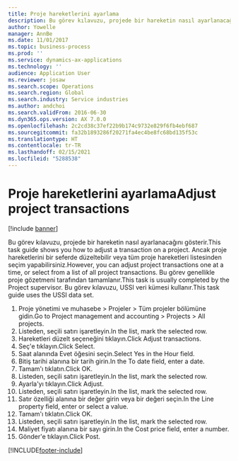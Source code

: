 ```yaml
---
title: Proje hareketlerini ayarlama
description: Bu görev kılavuzu, projede bir hareketin nasıl ayarlanacağını gösterir.
author: Yowelle
manager: AnnBe
ms.date: 11/01/2017
ms.topic: business-process
ms.prod: ''
ms.service: dynamics-ax-applications
ms.technology: ''
audience: Application User
ms.reviewer: josaw
ms.search.scope: Operations
ms.search.region: Global
ms.search.industry: Service industries
ms.author: andchoi
ms.search.validFrom: 2016-06-30
ms.dyn365.ops.version: AX 7.0.0
ms.openlocfilehash: 2c2cd38c37ef22b9b174c9732e829f6fb4ebf687
ms.sourcegitcommit: fa32b1893286f20271fa4ec4be8fc68bd135f53c
ms.translationtype: HT
ms.contentlocale: tr-TR
ms.lasthandoff: 02/15/2021
ms.locfileid: "5288538"
---
```

# <a name="adjust-project-transactions"></a><span data-ttu-id="b9099-103">Proje hareketlerini ayarlama</span><span class="sxs-lookup"><span data-stu-id="b9099-103">Adjust project transactions</span></span>

[!include [banner](../../includes/banner.md)]

<span data-ttu-id="b9099-104">Bu görev kılavuzu, projede bir hareketin nasıl ayarlanacağını gösterir.</span><span class="sxs-lookup"><span data-stu-id="b9099-104">This task guide shows you how to adjust a transaction on a project.</span></span> <span data-ttu-id="b9099-105">Ancak proje hareketlerini bir seferde düzeltebilir veya tüm proje hareketleri listesinden seçim yapabilirsiniz.</span><span class="sxs-lookup"><span data-stu-id="b9099-105">However, you can adjust project transactions one at a time, or select from a list of all project transactions.</span></span> <span data-ttu-id="b9099-106">Bu görev genellikle proje gözetmeni tarafından tamamlanır.</span><span class="sxs-lookup"><span data-stu-id="b9099-106">This task is usually completed by the Project supervisor.</span></span> <span data-ttu-id="b9099-107">Bu görev kılavuzu, USSI veri kümesi kullanır.</span><span class="sxs-lookup"><span data-stu-id="b9099-107">This task guide uses the USSI data set.</span></span>

1. <span data-ttu-id="b9099-108">Proje yönetimi ve muhasebe > Projeler > Tüm projeler bölümüne gidin.</span><span class="sxs-lookup"><span data-stu-id="b9099-108">Go to Project management and accounting > Projects > All projects.</span></span> 
2. <span data-ttu-id="b9099-109">Listeden, seçili satırı işaretleyin.</span><span class="sxs-lookup"><span data-stu-id="b9099-109">In the list, mark the selected row.</span></span> 
3. <span data-ttu-id="b9099-110">Hareketleri düzelt seçeneğini tıklayın.</span><span class="sxs-lookup"><span data-stu-id="b9099-110">Click Adjust transactions.</span></span> 
4. <span data-ttu-id="b9099-111">Seç'e tıklayın.</span><span class="sxs-lookup"><span data-stu-id="b9099-111">Click Select.</span></span> 
5. <span data-ttu-id="b9099-112">Saat alanında Evet öğesini seçin.</span><span class="sxs-lookup"><span data-stu-id="b9099-112">Select Yes in the Hour field.</span></span> 
6. <span data-ttu-id="b9099-113">Bitiş tarihi alanına bir tarih girin.</span><span class="sxs-lookup"><span data-stu-id="b9099-113">In the To date field, enter a date.</span></span> 
7. <span data-ttu-id="b9099-114">Tamam'ı tıklatın.</span><span class="sxs-lookup"><span data-stu-id="b9099-114">Click OK.</span></span> 
8. <span data-ttu-id="b9099-115">Listeden, seçili satırı işaretleyin.</span><span class="sxs-lookup"><span data-stu-id="b9099-115">In the list, mark the selected row.</span></span> 
9. <span data-ttu-id="b9099-116">Ayarla'yı tıklayın.</span><span class="sxs-lookup"><span data-stu-id="b9099-116">Click Adjust.</span></span> 
10. <span data-ttu-id="b9099-117">Listeden, seçili satırı işaretleyin.</span><span class="sxs-lookup"><span data-stu-id="b9099-117">In the list, mark the selected row.</span></span> 
11. <span data-ttu-id="b9099-118">Satır özelliği alanına bir değer girin veya bir değeri seçin.</span><span class="sxs-lookup"><span data-stu-id="b9099-118">In the Line property field, enter or select a value.</span></span> 
12. <span data-ttu-id="b9099-119">Tamam'ı tıklatın.</span><span class="sxs-lookup"><span data-stu-id="b9099-119">Click OK.</span></span> 
13. <span data-ttu-id="b9099-120">Listeden, seçili satırı işaretleyin.</span><span class="sxs-lookup"><span data-stu-id="b9099-120">In the list, mark the selected row.</span></span> 
14. <span data-ttu-id="b9099-121">Maliyet fiyatı alanına bir sayı girin.</span><span class="sxs-lookup"><span data-stu-id="b9099-121">In the Cost price field, enter a number.</span></span> 
15. <span data-ttu-id="b9099-122">Gönder'e tıklayın.</span><span class="sxs-lookup"><span data-stu-id="b9099-122">Click Post.</span></span> 


[!INCLUDE[footer-include](../../includes/footer-banner.md)]
